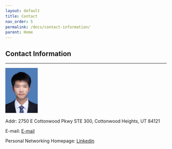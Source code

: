 ```yaml
---
layout: default
title: Contact
nav_order: 5
permalink: /docs/contact-information/
parent: Home
---
```


## Contact Information

----------
<img src="../../images/humingzhe.jpg" width="20%"/>

Addr: 2750 E Cottonwood Pkwy STE 300, Cottonwood Heights, UT 84121

E-mail: [E-mail](mailto:mingzhe.hu@columbia.edu?subject=[GitHub]%20Source%20Mingzhe%20Hu)

Personal Networking Homepage: [Linkedin](https://www.linkedin.com/in/humingzhe)
